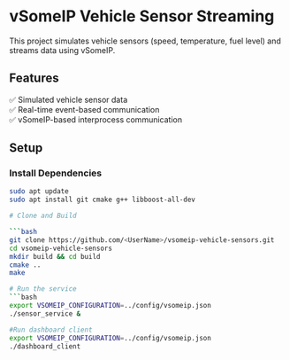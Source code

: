 # vSomeIP Vehicle Sensor Streaming

This project simulates vehicle sensors (speed, temperature, fuel level) and streams data using vSomeIP.

## Features
✅ Simulated vehicle sensor data  
✅ Real-time event-based communication  
✅ vSomeIP-based interprocess communication  

## Setup
### Install Dependencies
```bash
sudo apt update
sudo apt install git cmake g++ libboost-all-dev

# Clone and Build

```bash
git clone https://github.com/<UserName>/vsomeip-vehicle-sensors.git
cd vsomeip-vehicle-sensors
mkdir build && cd build
cmake ..
make

# Run the service
```bash
export VSOMEIP_CONFIGURATION=../config/vsomeip.json
./sensor_service &

#Run dashboard client
export VSOMEIP_CONFIGURATION=../config/vsomeip.json
./dashboard_client

